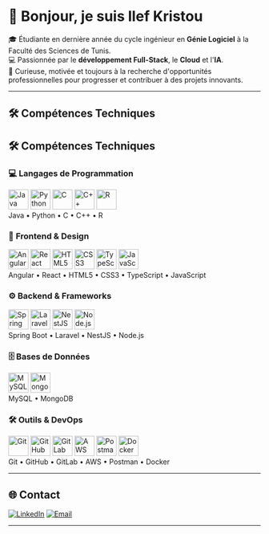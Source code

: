 # 👋 Bonjour, je suis Ilef Kristou  

🎓 Étudiante en dernière année du cycle ingénieur en **Génie Logiciel** à la Faculté des Sciences de Tunis.  
💻 Passionnée par le **développement Full-Stack**, le **Cloud** et l'**IA**.  
🚀 Curieuse, motivée et toujours à la recherche d'opportunités professionnelles pour progresser et contribuer à des projets innovants.  

---

## 🛠️ Compétences Techniques
## 🛠️ Compétences Techniques

### 💻 **Langages de Programmation**
<div>
  <img src="https://skillicons.dev/icons?i=java" title="Java" height="40"/>
  <img src="https://skillicons.dev/icons?i=python" title="Python" height="40"/>
  <img src="https://skillicons.dev/icons?i=c" title="C" height="40"/>
  <img src="https://skillicons.dev/icons?i=cpp" title="C++" height="40"/>
  <img src="https://skillicons.dev/icons?i=r" title="R" height="40"/>
</div>
<div>
  <span>Java</span> • <span>Python</span> • <span>C</span> • <span>C++</span> • <span>R</span>
</div>

### 🎨 **Frontend & Design**
<div>
  <img src="https://skillicons.dev/icons?i=angular" title="Angular" height="40"/>
  <img src="https://skillicons.dev/icons?i=react" title="React" height="40"/>
  <img src="https://skillicons.dev/icons?i=html" title="HTML5" height="40"/>
  <img src="https://skillicons.dev/icons?i=css" title="CSS3" height="40"/>
  <img src="https://skillicons.dev/icons?i=ts" title="TypeScript" height="40"/>
  <img src="https://skillicons.dev/icons?i=js" title="JavaScript" height="40"/>
</div>
<div>
  <span>Angular</span> • <span>React</span> • <span>HTML5</span> • <span>CSS3</span> • <span>TypeScript</span> • <span>JavaScript</span>
</div>

### ⚙️ **Backend & Frameworks**
<div>
  <img src="https://skillicons.dev/icons?i=spring" title="Spring Boot" height="40"/>
  <img src="https://skillicons.dev/icons?i=laravel" title="Laravel" height="40"/>
  <img src="https://skillicons.dev/icons?i=nestjs" title="NestJS" height="40"/>
  <img src="https://skillicons.dev/icons?i=nodejs" title="Node.js" height="40"/>
</div>
<div>
  <span>Spring Boot</span> • <span>Laravel</span> • <span>NestJS</span> • <span>Node.js</span>
</div>

### 🗄️ **Bases de Données**
<div>
  <img src="https://skillicons.dev/icons?i=mysql" title="MySQL" height="40"/>
  <img src="https://skillicons.dev/icons?i=mongodb" title="MongoDB" height="40"/>
</div>
<div>
  <span>MySQL</span> • <span>MongoDB</span>
</div>

### 🛠️ **Outils & DevOps**
<div>
  <img src="https://skillicons.dev/icons?i=git" title="Git" height="40"/>
  <img src="https://skillicons.dev/icons?i=github" title="GitHub" height="40"/>
  <img src="https://skillicons.dev/icons?i=gitlab" title="GitLab" height="40"/>
  <img src="https://skillicons.dev/icons?i=aws" title="AWS" height="40"/>
  <img src="https://skillicons.dev/icons?i=postman" title="Postman" height="40"/>
  <img src="https://skillicons.dev/icons?i=docker" title="Docker" height="40"/>
</div>
<div>
  <span>Git</span> • <span>GitHub</span> • <span>GitLab</span> • <span>AWS</span> • <span>Postman</span> • <span>Docker</span>
</div>

---

## 🌐 Contact

[![LinkedIn](https://img.shields.io/badge/LinkedIn-0077B5?style=for-the-badge&logo=linkedin&logoColor=white)](https://www.linkedin.com/in/ilef-kristou-99374a302/)
[![Email](https://img.shields.io/badge/Email-D14836?style=for-the-badge&logo=gmail&logoColor=white)](mailto:ilef.kristou@etudiant-fst.utm.tn)

---
